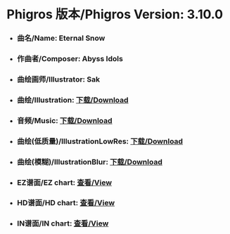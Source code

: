 
# Phigros 版本/Phigros Version:  3.10.0

- ### __曲名/Name:  Eternal Snow__

- ### __作曲者/Composer:  Abyss Idols__

- ### __曲绘画师/Illustrator:  Sak__

- ### __曲绘/Illustration:  [下载/Download](https://github.com/Po6647A/WebAssests/releases/download/3.10.0/1034.png)__

- ### __音频/Music:  [下载/Download](https://github.com/Po6647A/WebAssests/releases/download/3.10.0/1862.ogg)__

- ### __曲绘(低质量)/IllustrationLowRes:  [下载/Download](https://github.com/Po6647A/WebAssests/releases/download/3.10.0/1526.png)__

- ### __曲绘(模糊)/IllustrationBlur:  [下载/Download](https://github.com/Po6647A/WebAssests/releases/download/3.10.0/0)__


- ### __EZ谱面/EZ chart:  [查看/View](./EZ.json/index.html)__

- ### __HD谱面/HD chart:  [查看/View](./HD.json/index.html)__

- ### __IN谱面/IN chart:  [查看/View](./IN.json/index.html)__

